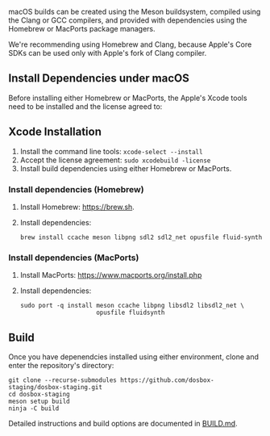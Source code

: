 macOS builds can be created using the Meson buildsystem, compiled using
the Clang or GCC compilers, and provided with dependencies using the Homebrew
or MacPorts package managers.

We're recommending using Homebrew and Clang, because Apple's Core SDKs can be
used only with Apple's fork of Clang compiler.

## Install Dependencies under macOS

Before installing either Homebrew or MacPorts, the Apple's Xcode tools need
to be installed and the license agreed to:

## Xcode Installation

1. Install the command line tools: `xcode-select --install`
2. Accept the license agreement: `sudo xcodebuild -license`
3. Install build dependencies using either Homebrew or MacPorts.

### Install dependencies (Homebrew)

1. Install Homebrew: <https://brew.sh>.
2. Install dependencies:

    ``` shell
    brew install ccache meson libpng sdl2 sdl2_net opusfile fluid-synth
    ```

### Install dependencies (MacPorts)

1. Install MacPorts: <https://www.macports.org/install.php>
2. Install dependencies:

    ``` shell
    sudo port -q install meson ccache libpng libsdl2 libsdl2_net \
                         opusfile fluidsynth
    ```

## Build

Once you have depenendcies installed using either environment, clone and
enter the repository's directory:

``` shell
git clone --recurse-submodules https://github.com/dosbox-staging/dosbox-staging.git
cd dosbox-staging
meson setup build
ninja -C build
```

Detailed instructions and build options are documented in [BUILD.md](/BUILD.md).

